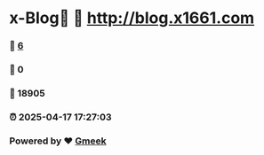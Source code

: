 # x-Blog🍃 :link: http://blog.x1661.com 
### :page_facing_up: [6](http://blog.x1661.com/tag.html) 
### :speech_balloon: 0 
### :hibiscus: 18905 
### :alarm_clock: 2025-04-17 17:27:03 
### Powered by :heart: [Gmeek](https://github.com/Meekdai/Gmeek)

